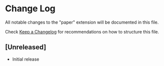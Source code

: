# Change Log

All notable changes to the "paper" extension will be documented in this file.

Check [Keep a Changelog](http://keepachangelog.com/) for recommendations on how to structure this file.

## [Unreleased]

- Initial release
